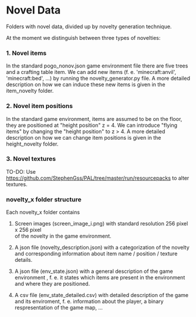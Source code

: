 # Novel Data

Folders with novel data, divided up by novelty generation technique.

At the moment we distinguish between three types of novelties:

### 1. Novel items
  In the standard pogo_nonov.json game environment file there are five trees and
  a crafting table item. We can add new items (f. e. 'minecraft:anvil', 'minecraft:bed', ...)
  by running the novelty_generator.py file. A more detailed description on how we can
  induce these new items is given in the item_novelty folder. 

### 2. Novel item positions 
  In the standard game environment, items are assumed to be on the floor, they
  are positioned at "height position" z = 4. 
  We can introduce "flying items" by changing the "height position" to z > 4.
  A more detailed description on how we can change item positions is given in the height_novelty folder. 

### 3. Novel textures
  TO-DO: Use https://github.com/StephenGss/PAL/tree/master/run/resourcepacks to 
  alter textures. 

### novelty_x folder structure

Each novelty_x folder contains 

1. Screen images (screen_image_i.png) with standard resolution 256 pixel x 256 pixel  
  of the novelty in the game environment.

2. A json file (novelty_description.json) with a categorization of the novelty and corresponding
  information about item name / position / texture details. 
  
3. A json file (env_state.json) with a general description of the game environment , f. e. it states which items
  are present in the environment and where they are positioned. 
  
4. A csv file  (env_state_detailed.csv) with detailed description of the game and its enviroment, f. e. information 
  about the player, a binary respresentation of the game map, ... 
